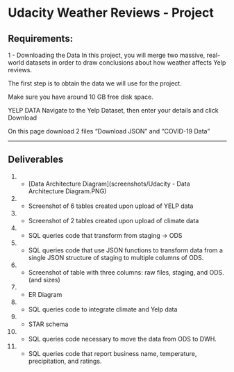 # Udacity Weather Reviews - Project




## Requirements:
1 - Downloading the Data
In this project, you will merge two massive, real-world datasets in order to draw conclusions about how weather affects Yelp reviews.

The first step is to obtain the data we will use for the project.

Make sure you have around 10 GB free disk space.

YELP DATA
Navigate to the Yelp Dataset, then enter your details and click Download

On this page download 2 files “Download JSON” and “COVID-19 Data”

---

## Deliverables

1. - [Data Architecture Diagram](screenshots/Udacity - Data Architecture Diagram.PNG)
2. - Screenshot of 6 tables created upon upload of YELP data
3. - Screenshot of 2 tables created upon upload of climate data
4. - SQL queries code that transform from staging  -> ODS
5. - SQL queries code that use JSON functions to transform data from a single JSON structure of staging to multiple columns of ODS.
6. - Screenshot of table with three columns: raw files, staging, and ODS. (and sizes)
7. - ER Diagram
8. - SQL queries code to integrate climate and Yelp data
9. - STAR schema
10. - SQL queries code necessary to move the data from ODS to DWH.
11. - SQL queries code that report business name, temperature, precipitation, and ratings.
